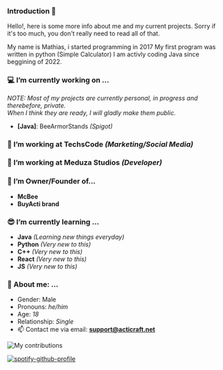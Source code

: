 
### Introduction 👋
  Hello!, here is some more info about me and my current projects. Sorry if it's too much, you don't really need to read all of that.
  
  My name is Mathias, i started programming in 2017 My first program was written in python (Simple Calculator)
  I am activly coding Java since beggining of 2022.

### 💻 I’m currently working on ...
*NOTE: Most of my projects are currently personal, in progress and therebefore, private.*                                              
*When I think they are ready, I will gladly make them public.*
  - **[Java]**: BeeArmorStands *(Spigot)*

### &#x1F499; I’m working at TechsCode *(Marketing/Social Media)*
### 💜 I’m working at Meduza Studios *(Developer)*

### 🧟 I’m Owner/Founder of...
  - **McBee** 
  - **BuyActi brand**
  
### 😎 I’m currently learning ...
  - **Java** *(Learning new things everyday)*
  - **Python** *(Very new to this)*
  - **C++** *(Very new to this)*
  - **React** *(Very new to this)*
  - **JS** *(Very new to this)*


### 💌 About me: ...
  - Gender: Male
  - Pronouns: *he/him* 
  - Age: *18*
  - Relationship: *Single*
  - 📫 Contact me via email: **support@acticraft.net**

![My contributions](https://github-readme-stats.vercel.app/api?username=PxLib&show_icons=true&theme=tokyonight)

[![spotify-github-profile](https://spotify-github-profile.vercel.app/api/view?uid=vhi55e1fsjn7f3tme4d1q66gj&cover_image=true&theme=default&bar_color=66d9ff&bar_color_cover=true)](https://spotify-github-profile.vercel.app/api/view?uid=vhi55e1fsjn7f3tme4d1q66gj&redirect=true)
